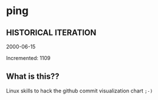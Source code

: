 # ping

## HISTORICAL ITERATION
2000-06-15

Incremented: 1109

## What is this?? 
Linux skills to hack the github commit visualization chart `;-)`
